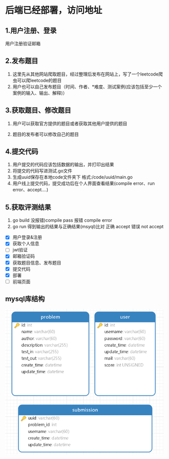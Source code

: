 # 后端已经部署，访问地址



## 1.用户注册、登录

用户注册验证邮箱



## 2.发布题目 

1. 这里先从其他网站爬取题目，经过整理后发布在网站上，写了一个leetcode爬虫可以爬leetcode的题目
2. 用户也可以自己发布题目（时间、作者、*难度、测试案例(应该包括至少一个案例的输入、输出、解释)）


## 3.获取题目、修改题目

1. 用户可以获取官方提供的题目或者获取其他用户提供的题目

2. 题目的发布者可以修改自己的题目




## 4.提交代码

1. 用户提交的代码应该包括数据的输出，并打印出结果
2. 将提交的代码写进测试.go文件
3. 生成uuid保存在本地code文件夹下 格式:/code/uuid/main.go
4. 用户线上提交代码，提交成功后在个人界面查看结果(compile error、run error、accept....)



## 5.获取评测结果

1. go build 没报错)compile pass 报错 compile error
2. go run 得到输出的结果与正确结果(msyql)比对 正确 accept 错误 not accept



- [x] 用户登录&注册
- [x] 获取个人信息
- [ ] jwt验证
- [x] 邮箱验证码
- [x] 获取题目信息、发布题目
- [x] 提交代码
- [x] 部署
- [ ] 前端页面

## mysql库结构

![mysql](.\mysql.png)